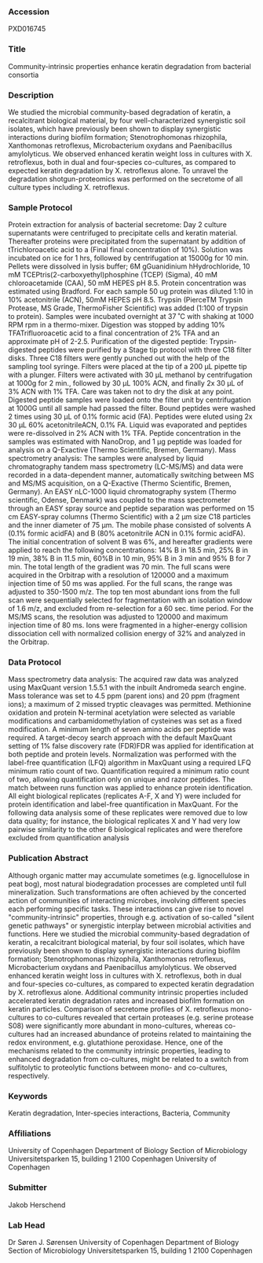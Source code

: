 ### Accession
PXD016745

### Title
Community-intrinsic properties enhance keratin degradation from bacterial consortia

### Description
We studied the microbial community-based degradation of keratin, a recalcitrant biological material, by four well-characterized synergistic soil isolates, which have previously been shown to display synergistic interactions during biofilm formation; Stenotrophomonas rhizophila, Xanthomonas retroflexus, Microbacterium oxydans and Paenibacillus amylolyticus. We observed enhanced keratin weight loss in cultures with X. retroflexus, both in dual and four-species co-cultures, as compared to expected keratin degradation by X. retroflexus alone. To unravel the degradation shotgun-proteomics was performed on the secretome of all culture types including X. retroflexus.

### Sample Protocol
Protein extraction for analysis of bacterial secretome: Day 2 culture supernatants were centrifuged to precipitate cells and keratin material. Thereafter proteins were precipitated from the supernatant by addition of tTrichloroacetic acid to a (Final final concentration of 10%). Solution was incubated on ice for 1 hrs, followed by centrifugation at 15000g for 10 min. Pellets were dissolved in lysis buffer; 6M gGuanidinium hHydrochloride, 10 mM TCEPtris(2-carboxyethyl)phosphine (TCEP) (Sigma), 40 mM chloroacetamide (CAA), 50 mM HEPES pH 8.5. Protein concentration was estimated using Bradford. For each sample 50 ug protein was diluted 1:10 in 10% acetonitrile (ACN), 50mM HEPES pH 8.5. Trypsin (PierceTM Trypsin Protease, MS Grade, ThermoFisher Scientific) was added (1:100 of trypsin to protein). Samples were incubated overnight at 37 ˚C with shaking at 1000 RPM rpm in a thermo-mixer. Digestion was stopped by adding 10% TFATrifluoroacetic acid to a final concentration of 2% TFA and an approximate pH of 2-2.5.   Purification of the digested peptide: Trypsin-digested peptides were purified by a Stage tip protocol with three C18 filter disks. Three C18 filters were gently punched out with the help of the sampling tool syringe. Filters were placed at the tip of a 200 µL pipette tip with a plunger. Filters were activated with 30 µL methanol by centrifugation at 1000g for 2 min., followed by 30 µL 100% ACN, and finally 2x 30 µL of 3% ACN with 1% TFA. Care was taken not to dry the disk at any point. Digested peptide samples were loaded onto the filter unit by centrifugation at 1000G until all sample had passed the filter. Bound peptides were washed 2 times using 30 µL of 0.1% formic acid (FA). Peptides were eluted using 2x 30 µL 60% acetonitrileACN, 0.1% FA. Liquid was evaporated and peptides were re-dissolved in 2% ACN with 1% TFA. Peptide concentration in the samples was estimated with NanoDrop, and 1 µg peptide was loaded for analysis on a Q-Exactive (Thermo Scientific, Bremen, Germany).  Mass spectrometry analysis: The samples were analysed by liquid chromatography tandem mass spectrometry (LC-MS/MS) and data were recorded in a data-dependent manner, automatically switching between MS and MS/MS acquisition, on a Q-Exactive (Thermo Scientific, Bremen, Germany). An EASY nLC-1000 liquid chromatography system (Thermo scientific, Odense, Denmark) was coupled to the mass spectrometer through an EASY spray source and peptide separation was performed on 15 cm EASY-spray columns (Thermo Scientific) with a 2 µm size C18 particles and the inner diameter of 75 µm. The mobile phase consisted of solvents A (0.1% formic acidFA) and B (80% acetonitrile ACN in 0.1% formic acidFA). The initial concentration of solvent B was 6%, and hereafter gradients were applied to reach the following concentrations: 14% B in 18.5 min, 25% B in 19 min, 38% B in 11.5 min, 60%B in 10 min, 95% B in 3 min and 95% B for 7 min. The total length of the gradient was 70 min. The full scans were acquired in the Orbitrap with a resolution of 120000 and a maximum injection time of 50 ms was applied. For the full scans, the range was adjusted to 350-1500 m/z. The top ten most abundant ions from the full scan were sequentially selected for fragmentation with an isolation window of 1.6 m/z, and excluded from re-selection for a 60 sec. time period. For the MS/MS scans, the resolution was adjusted to 120000 and maximum injection time of 80 ms. Ions were fragmented in a higher-energy collision dissociation cell with normalized collision energy of 32% and analyzed in the Orbitrap.

### Data Protocol
Mass spectrometry data analysis: The acquired raw data was analyzed using MaxQuant version 1.5.5.1 with the inbuilt Andromeda search engine. Mass tolerance was set to 4.5 ppm (parent ions) and 20 ppm (fragment ions); a maximum of 2 missed tryptic cleavages was permitted. Methionine oxidation and protein N-terminal acetylation were selected as variable modifications and carbamidomethylation of cysteines was set as a fixed modification. A minimum length of seven amino acids per peptide was required. A target-decoy search approach with the default MaxQuant setting of 1% false discovery rate (FDR)FDR was applied for identification at both peptide and protein levels. Normalization was performed with the label-free quantification (LFQ) algorithm in MaxQuant using a required LFQ minimum ratio count of two. Quantification required a minimum ratio count of two, allowing quantification only on unique and razor peptides. The match between runs function was applied to enhance protein identification. All eight biological replicates (replicates A-F, X and Y) were included for protein identification and label-free quantification in MaxQuant. For the following data analysis some of these replicates were removed due to low data quality; for instance, the biological replicates X and Y had very low pairwise similarity to the other 6 biological replicates and were therefore excluded from quantification analysis

### Publication Abstract
Although organic matter may accumulate sometimes (e.g. lignocellulose in peat bog), most natural biodegradation processes are completed until full mineralization. Such transformations are often achieved by the concerted action of communities of interacting microbes, involving different species each performing specific tasks. These interactions can give rise to novel "community-intrinsic" properties, through e.g. activation of so-called "silent genetic pathways" or synergistic interplay between microbial activities and functions. Here we studied the microbial community-based degradation of keratin, a recalcitrant biological material, by four soil isolates, which have previously been shown to display synergistic interactions during biofilm formation; Stenotrophomonas rhizophila, Xanthomonas retroflexus, Microbacterium oxydans and Paenibacillus amylolyticus. We observed enhanced keratin weight loss in cultures with X. retroflexus, both in dual and four-species co-cultures, as compared to expected keratin degradation by X. retroflexus alone. Additional community intrinsic properties included accelerated keratin degradation rates and increased biofilm formation on keratin particles. Comparison of secretome profiles of X. retroflexus mono-cultures to co-cultures revealed that certain proteases (e.g. serine protease S08) were significantly more abundant in mono-cultures, whereas co-cultures had an increased abundance of proteins related to maintaining the redox environment, e.g. glutathione peroxidase. Hence, one of the mechanisms related to the community intrinsic properties, leading to enhanced degradation from co-cultures, might be related to a switch from sulfitolytic to proteolytic functions between mono- and co-cultures, respectively.

### Keywords
Keratin degradation, Inter-species interactions, Bacteria, Community

### Affiliations
University of Copenhagen Department of Biology Section of Microbiology Universitetsparken 15, building 1 2100 Copenhagen
University of Copenhagen

### Submitter
Jakob Herschend

### Lab Head
Dr Søren J. Sørensen
University of Copenhagen Department of Biology Section of Microbiology Universitetsparken 15, building 1 2100 Copenhagen


